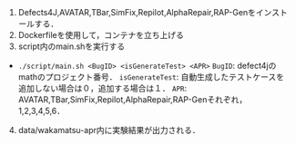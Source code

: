 1. Defects4J,AVATAR,TBar,SimFix,Repilot,AlphaRepair,RAP-Genをインストールする．
2. Dockerfileを使用して，コンテナを立ち上げる
3. script内のmain.shを実行する
  - `./script/main.sh <BugID> <isGenerateTest> <APR>`
`BugID`: defect4jのmathのプロジェクト番号．
`isGenerateTest`: 自動生成したテストケースを追加しない場合は０，追加する場合は１．
`APR`: AVATAR,TBar,SimFix,Repilot,AlphaRepair,RAP-Genそれぞれ，1,2,3,4,5,6．

4. data/wakamatsu-apr内に実験結果が出力される．
